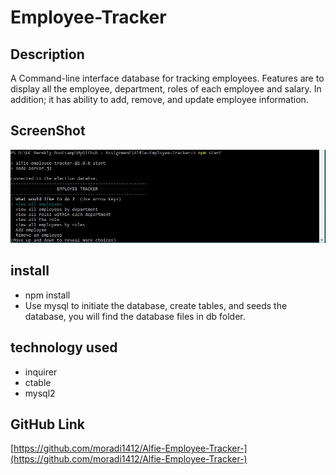 # Employee-Tracker
## Description 
A Command-line interface database for tracking employees. Features are to display all the employee, department, roles of each employee and salary. In addition; it has ability to add, remove, and update employee information. 
## ScreenShot 
![employee tracker](./assets/img/CAPTURE.jpg)
## install
- npm install 
- Use mysql to initiate the database, create tables, and seeds the database, you will find the database files in db folder.  
## technology used 
- inquirer
- ctable 
- mysql2
## GitHub Link 
[https://github.com/moradi1412/Alfie-Employee-Tracker-](https://github.com/moradi1412/Alfie-Employee-Tracker-)
